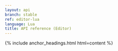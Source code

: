 ```yaml
---
layout: api
branch: stable
ref: editor-lua
language: Lua
title: API reference (Editor)
---
```

{% include anchor_headings.html html=content %}